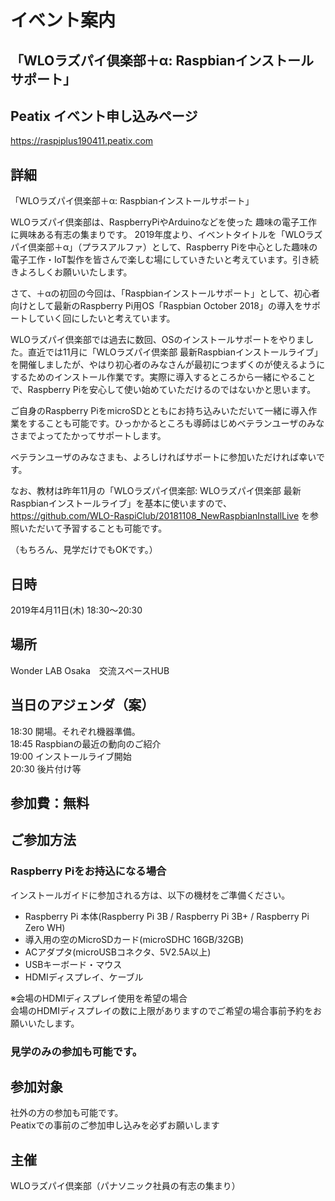 # イベント案内
## 「WLOラズパイ倶楽部＋α: Raspbianインストールサポート」

## Peatix イベント申し込みページ
https://raspiplus190411.peatix.com

## 詳細
「WLOラズパイ倶楽部＋α: Raspbianインストールサポート」

WLOラズパイ倶楽部は、RaspberryPiやArduinoなどを使った 趣味の電子工作に興味ある有志の集まりです。 2019年度より、イベントタイトルを「WLOラズパイ倶楽部＋α」（プラスアルファ）として、Raspberry Piを中心とした趣味の電子工作・IoT製作を皆さんで楽しむ場にしていきたいと考えています。引き続きよろしくお願いいたします。

さて、＋αの初回の今回は、「Raspbianインストールサポート」として、初心者向けとして最新のRaspberry Pi用OS「Raspbian October 2018」の導入をサポートしていく回にしたいと考えています。

WLOラズパイ倶楽部では過去に数回、OSのインストールサポートをやりました。直近では11月に「WLOラズパイ倶楽部 最新Raspbianインストールライブ」を開催しましたが、やはり初心者のみなさんが最初につまずくのが使えるようにするためのインストール作業です。実際に導入するところから一緒にやることで、Raspberry Piを安心して使い始めていただけるのではないかと思います。

ご自身のRaspberry PiをmicroSDとともにお持ち込みいただいて一緒に導入作業をすることも可能です。ひっかかるところも導師はじめベテランユーザのみなさまでよってたかってサポートします。

ベテランユーザのみなさまも、よろしければサポートに参加いただければ幸いです。

なお、教材は昨年11月の「WLOラズパイ倶楽部: WLOラズパイ倶楽部 最新Raspbianインストールライブ」を基本に使いますので、
https://github.com/WLO-RaspiClub/20181108_NewRaspbianInstallLive
を参照いただいて予習することも可能です。

（もちろん、見学だけでもOKです。）

## 日時
2019年4月11日(木) 18:30～20:30 <br>

## 場所
Wonder LAB Osaka　交流スペースHUB <br>

## 当日のアジェンダ（案）　<br>
18:30 開場。それぞれ機器準備。<br>
18:45 Raspbianの最近の動向のご紹介<br>
19:00 インストールライブ開始<br>
20:30 後片付け等<br>

## 参加費：無料

## ご参加方法
### Raspberry Piをお持込になる場合

インストールガイドに参加される方は、以下の機材をご準備ください。
 * Raspberry Pi 本体(Raspberry Pi 3B / Raspberry Pi 3B+ / Raspberry Pi Zero WH)
 * 導入用の空のMicroSDカード(microSDHC 16GB/32GB)
 * ACアダプタ(microUSBコネクタ、5V2.5A以上)
 * USBキーボード・マウス
 * HDMIディスプレイ、ケーブル

※会場のHDMIディスプレイ使用を希望の場合<br>
会場のHDMIディスプレイの数に上限がありますのでご希望の場合事前予約をお願いいたします。

### 見学のみの参加も可能です。

## 参加対象
社外の方の参加も可能です。 <br>
Peatixでの事前のご参加申し込みを必ずお願いします<br>

## 主催
WLOラズパイ倶楽部（パナソニック社員の有志の集まり）<br>
